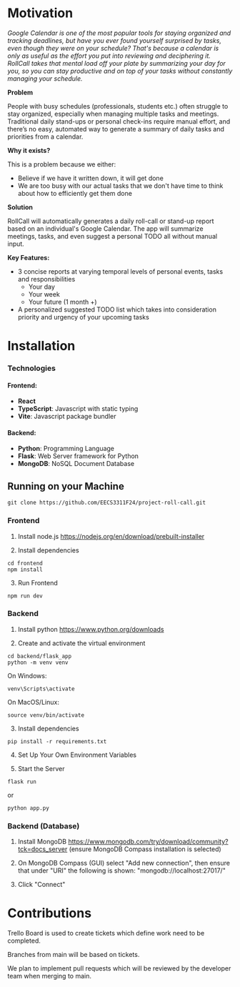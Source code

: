 # Motivation

*Google Calendar is one of the most popular tools for staying organized and tracking deadlines, but have you ever found yourself surprised by tasks, even though they were on your schedule? That's because a calendar is only as useful as the effort you put into reviewing and deciphering it. RollCall takes that mental load off your plate by summarizing your day for you, so you can stay productive and on top of your tasks without constantly managing your schedule.*

**Problem**

People with busy schedules (professionals, students etc.) often struggle to stay organized, especially when managing multiple tasks and meetings. Traditional daily stand-ups or personal check-ins require manual effort, and there’s no easy, automated way to generate a summary of daily tasks and priorities from a calendar.

**Why it exists?**

This is a problem because we either:
- Believe if we have it written down, it will get done
- We are too busy with our actual tasks that we don't have time to think about how to efficiently get them done

**Solution**

RollCall will automatically generates a daily roll-call or stand-up report based on an individual's Google Calendar. The app will summarize meetings, tasks, and even suggest a personal TODO all without manual input.

**Key Features:**
- 3 concise reports at varying temporal levels of personal events, tasks and responsibilities
    - Your day
    - Your week
    - Your future (1 month +)
- A personalized suggested TODO list which takes into consideration priority and urgency of your upcoming tasks

# Installation

### Technologies

#### Frontend:
- **React**
- **TypeScript**: Javascript with static typing
- **Vite**: Javascript package bundler

#### Backend:
- **Python**: Programming Language
- **Flask**: Web Server framework for Python
- **MongoDB**: NoSQL Document Database

## Running on your Machine

```
git clone https://github.com/EECS3311F24/project-roll-call.git
```

### Frontend

1. Install node.js https://nodejs.org/en/download/prebuilt-installer

2. Install dependencies
```
cd frontend
npm install
```

3. Run Frontend
```
npm run dev
```

### Backend
1. Install python https://www.python.org/downloads

2. Create and activate the virtual environment
```
cd backend/flask_app
python -m venv venv
```

On Windows:
```
venv\Scripts\activate
```

On MacOS/Linux:
```
source venv/bin/activate
```

3. Install dependencies
```
pip install -r requirements.txt
```

4. Set Up Your Own Environment Variables


5. Start the Server
```
flask run
```
or 
```
python app.py
```

### Backend (Database)
1. Install MongoDB https://www.mongodb.com/try/download/community?tck=docs_server (ensure MongoDB Compass installation is selected)

2. On MongoDB Compass (GUI) select "Add new connection", then ensure that under "URI" the following is shown: "mongodb://localhost:27017/" 

3. Click "Connect"


# Contributions

Trello Board is used to create tickets which define work need to be completed.

Branches from main will be based on tickets.

We plan to implement pull requests which will be reviewed by the developer team when merging to main.
